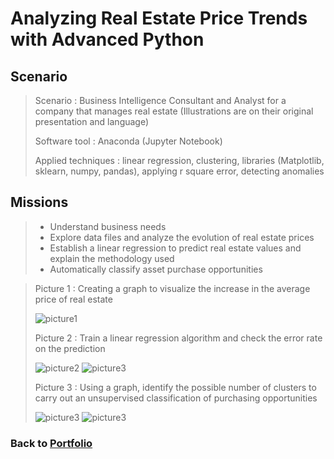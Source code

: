 # Analyzing Real Estate Price Trends with Advanced Python

## Scenario
 > Scenario : Business Intelligence Consultant and Analyst for a company that manages real estate (Illustrations are on their original presentation and language)
> 
 > Software tool : Anaconda (Jupyter Notebook)
>
 > Applied techniques : linear regression, clustering, libraries (Matplotlib, sklearn, numpy, pandas), applying r square error, detecting anomalies

## Missions
> * Understand business needs
> * Explore data files and analyze the evolution of real estate prices
> * Establish a linear regression to predict real estate values and explain the methodology used
> * Automatically classify asset purchase opportunities

>   Picture 1 : Creating a graph to visualize the increase in the average price of real estate
> 
>   ![picture1](/Projects/Project_6_folder/images/Image_1.jpg)
> 
>   Picture 2 : Train a linear regression algorithm and check the error rate on the prediction
>
>   ![picture2](/Projects/Project_6_folder/images/Image_2.jpg)
>   ![picture3](/Projects/Project_6_folder/images/Image_3.jpg)
> 
>   Picture 3 : Using a graph, identify the possible number of clusters to carry out an unsupervised classification of purchasing opportunities
>
>   ![picture3](/Projects/Project_6_folder/images/Image_4.jpg)
>   ![picture3](/Projects/Project_6_folder/images/Image_5.jpg)


### Back to [Portfolio](https://ivancor93.github.io/Portfolio)
